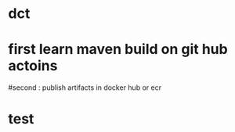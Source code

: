 # dct
# first learn maven build on git hub actoins 
#second : publish artifacts in docker hub or ecr
# test